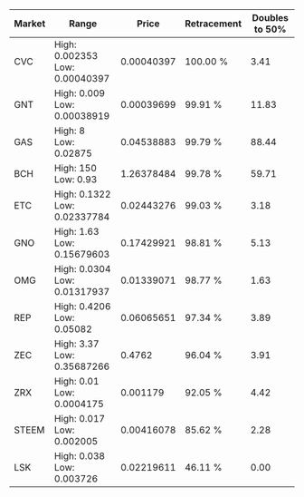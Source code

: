 | Market | Range | Price| Retracement | Doubles to 50% |
| --- | --- | --- | --- | --- |
| CVC | High: 0.002353<br />Low: 0.00040397 | 0.00040397 | 100.00 % | 3.41 |
| GNT | High: 0.009<br />Low: 0.00038919 | 0.00039699 | 99.91 % | 11.83 |
| GAS | High: 8<br />Low: 0.02875 | 0.04538883 | 99.79 % | 88.44 |
| BCH | High: 150<br />Low: 0.93 | 1.26378484 | 99.78 % | 59.71 |
| ETC | High: 0.1322<br />Low: 0.02337784 | 0.02443276 | 99.03 % | 3.18 |
| GNO | High: 1.63<br />Low: 0.15679603 | 0.17429921 | 98.81 % | 5.13 |
| OMG | High: 0.0304<br />Low: 0.01317937 | 0.01339071 | 98.77 % | 1.63 |
| REP | High: 0.4206<br />Low: 0.05082 | 0.06065651 | 97.34 % | 3.89 |
| ZEC | High: 3.37<br />Low: 0.35687266 | 0.4762 | 96.04 % | 3.91 |
| ZRX | High: 0.01<br />Low: 0.0004175 | 0.001179 | 92.05 % | 4.42 |
| STEEM | High: 0.017<br />Low: 0.002005 | 0.00416078 | 85.62 % | 2.28 |
| LSK | High: 0.038<br />Low: 0.003726 | 0.02219611 | 46.11 % | 0.00 |
